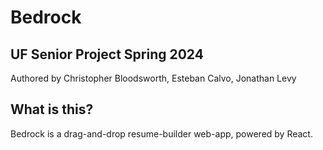# Bedrock
## UF Senior Project Spring 2024
Authored by Christopher Bloodsworth, Esteban Calvo, Jonathan Levy

## What is this?
Bedrock is a drag-and-drop resume-builder web-app, powered by React.
